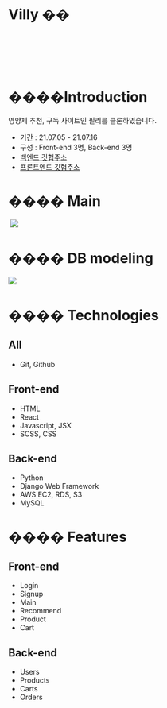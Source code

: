 # Villy ��
​
​
---------
​
# ����Introduction
영양제 추천, 구독 사이트인 필리를 클론하였습니다. 
- 기간 : 21.07.05 - 21.07.16
- 구성 : Front-end 3명, Back-end 3명
- [백엔드 깃헙주소](https://github.com/wecode-bootcamp-korea/22-1st-Villy-backend)
- [프론트엔드 깃헙주소](https://github.com/wecode-bootcamp-korea/22-1st-Villy-frontend)
​
# ���� Main
​
![](https://images.velog.io/images/e_soojeong/post/7b15ed84-3fe4-4dcc-a9d5-31e47ddb27d9/%E1%84%89%E1%85%B3%E1%84%8F%E1%85%B3%E1%84%85%E1%85%B5%E1%86%AB%E1%84%89%E1%85%A3%E1%86%BA%202021-07-16%20%E1%84%8B%E1%85%A9%E1%84%92%E1%85%AE%205.53.38.png)
​
# ���� DB modeling
![](https://images.velog.io/images/e_soojeong/post/1bbe27c7-00ba-407c-a36d-e4b5f5d21d7b/%E1%84%89%E1%85%B3%E1%84%8F%E1%85%B3%E1%84%85%E1%85%B5%E1%86%AB%E1%84%89%E1%85%A3%E1%86%BA%202021-07-16%20%E1%84%8B%E1%85%A9%E1%84%92%E1%85%AE%205.55.19.png)
​
# ���� Technologies
## All
- Git, Github
## Front-end
- HTML
- React
- Javascript, JSX 
- SCSS, CSS
​
​
## Back-end
- Python
- Django Web Framework
- AWS EC2, RDS, S3
- MySQL
​
# ���� Features
## Front-end
- Login
- Signup
- Main
- Recommend
- Product
- Cart
​
## Back-end
- Users 
- Products
- Carts
- Orders